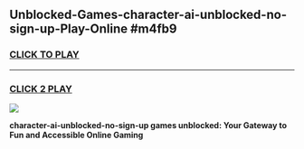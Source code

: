 
## Unblocked-Games-character-ai-unblocked-no-sign-up-Play-Online #m4fb9
<h3>
<a href="https://news.freeplayer.one?title=character-ai-unblocked-no-sign-up&ref=3">CLICK TO PLAY</a></h3>
<hr>

<h3>
<a href="https://news.freeplayer.one?title=character-ai-unblocked-no-sign-up&ref=3">CLICK 2 PLAY</a>
  
</h3>

<a href="https://news.freeplayer.one?title=character-ai-unblocked-no-sign-up&ref=3"><img src="https://clearcache.store/games.png"></a>


**character-ai-unblocked-no-sign-up games unblocked: Your Gateway to Fun and Accessible Online Gaming**
